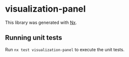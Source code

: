 # visualization-panel

This library was generated with [Nx](https://nx.dev).

## Running unit tests

Run `nx test visualization-panel` to execute the unit tests.
